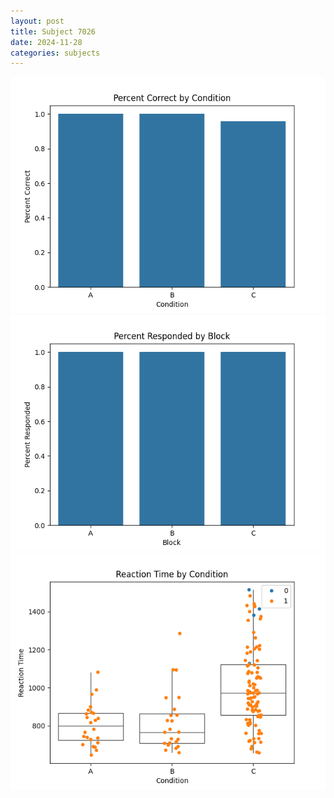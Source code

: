 ```yaml
---
layout: post
title: Subject 7026
date: 2024-11-28
categories: subjects
---
```


![](data/7026/run-16/7026_ATS_percent_correct.png)
![](data/7026/run-16/7026_ATS_percent_responded.png)
![](data/7026/run-16/7026_ATS_rt.png)
